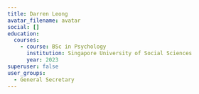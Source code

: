 ```yaml
---
title: Darren Leong
avatar_filename: avatar
social: []
education:
  courses:
    - course: BSc in Psychology
      institution: Singapore University of Social Sciences
      year: 2023
superuser: false
user_groups:
  - General Secretary
---
```

